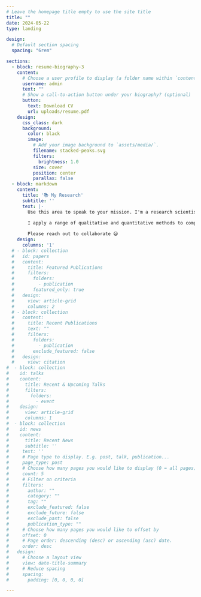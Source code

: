 ```yaml
---
# Leave the homepage title empty to use the site title
title: ""
date: 2024-05-22
type: landing

design:
  # Default section spacing
  spacing: "6rem"

sections:
  - block: resume-biography-3
    content:
      # Choose a user profile to display (a folder name within `content/authors/`)
      username: admin
      text: ""
      # Show a call-to-action button under your biography? (optional)
      button:
        text: Download CV
        url: uploads/resume.pdf
    design:
      css_class: dark
      background:
        color: black
        image:
          # Add your image background to `assets/media/`.
          filename: stacked-peaks.svg
          filters:
            brightness: 1.0
          size: cover
          position: center
          parallax: false
  - block: markdown
    content:
      title: '📚 My Research'
      subtitle: ''
      text: |-
        Use this area to speak to your mission. I'm a research scientist in the Moonshot team at DeepMind. I blog about machine learning, deep learning, and moonshots.

        I apply a range of qualitative and quantitative methods to comprehensively investigate the role of science and technology in the economy.
        
        Please reach out to collaborate 😃
    design:
      columns: '1'
  # - block: collection
  #   id: papers
  #   content:
  #     title: Featured Publications
  #     filters:
  #       folders:
  #         - publication
  #       featured_only: true
  #   design:
  #     view: article-grid
  #     columns: 2
  # - block: collection
  #   content:
  #     title: Recent Publications
  #     text: ""
  #     filters:
  #       folders:
  #         - publication
  #       exclude_featured: false
  #   design:
  #     view: citation
#  - block: collection
#    id: talks
#    content:
#      title: Recent & Upcoming Talks
#      filters:
#        folders:
#          - event
#    design:
#      view: article-grid
#      columns: 1
#  - block: collection
#    id: news
#    content:
#      title: Recent News
#      subtitle: ''
#     text: ''
#     # Page type to display. E.g. post, talk, publication...
#     page_type: post
#     # Choose how many pages you would like to display (0 = all pages)
#     count: 5
#     # Filter on criteria
#     filters:
#       author: ""
#       category: ""
#       tag: ""
#       exclude_featured: false
#       exclude_future: false
#       exclude_past: false
#       publication_type: ""
#     # Choose how many pages you would like to offset by
#     offset: 0
#     # Page order: descending (desc) or ascending (asc) date.
#     order: desc
#   design:
#     # Choose a layout view
#     view: date-title-summary
#     # Reduce spacing
#     spacing:
#       padding: [0, 0, 0, 0]

---
```

